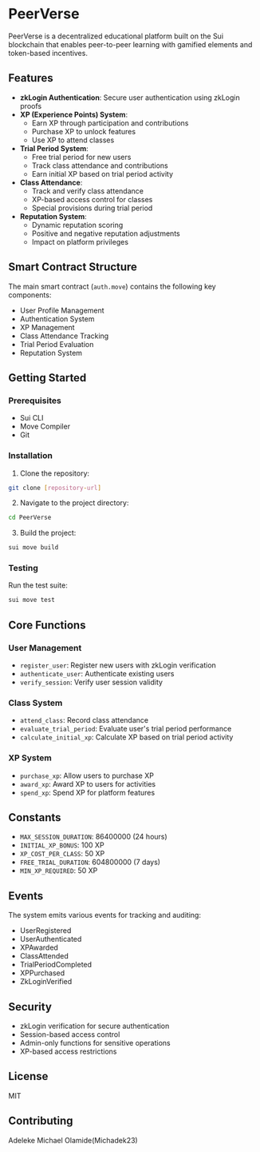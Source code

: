 # PeerVerse

PeerVerse is a decentralized educational platform built on the Sui blockchain that enables peer-to-peer learning with gamified elements and token-based incentives.

## Features

- **zkLogin Authentication**: Secure user authentication using zkLogin proofs
- **XP (Experience Points) System**: 
  - Earn XP through participation and contributions
  - Purchase XP to unlock features
  - Use XP to attend classes
- **Trial Period System**:
  - Free trial period for new users
  - Track class attendance and contributions
  - Earn initial XP based on trial period activity
- **Class Attendance**:
  - Track and verify class attendance
  - XP-based access control for classes
  - Special provisions during trial period
- **Reputation System**:
  - Dynamic reputation scoring
  - Positive and negative reputation adjustments
  - Impact on platform privileges

## Smart Contract Structure

The main smart contract (`auth.move`) contains the following key components:

- User Profile Management
- Authentication System
- XP Management
- Class Attendance Tracking
- Trial Period Evaluation
- Reputation System

## Getting Started

### Prerequisites

- Sui CLI
- Move Compiler
- Git

### Installation

1. Clone the repository:
```bash
git clone [repository-url]
```

2. Navigate to the project directory:
```bash
cd PeerVerse
```

3. Build the project:
```bash
sui move build
```

### Testing

Run the test suite:
```bash
sui move test
```

## Core Functions

### User Management
- `register_user`: Register new users with zkLogin verification
- `authenticate_user`: Authenticate existing users
- `verify_session`: Verify user session validity

### Class System
- `attend_class`: Record class attendance
- `evaluate_trial_period`: Evaluate user's trial period performance
- `calculate_initial_xp`: Calculate XP based on trial period activity

### XP System
- `purchase_xp`: Allow users to purchase XP
- `award_xp`: Award XP to users for activities
- `spend_xp`: Spend XP for platform features

## Constants

- `MAX_SESSION_DURATION`: 86400000 (24 hours)
- `INITIAL_XP_BONUS`: 100 XP
- `XP_COST_PER_CLASS`: 50 XP
- `FREE_TRIAL_DURATION`: 604800000 (7 days)
- `MIN_XP_REQUIRED`: 50 XP

## Events

The system emits various events for tracking and auditing:
- UserRegistered
- UserAuthenticated
- XPAwarded
- ClassAttended
- TrialPeriodCompleted
- XPPurchased
- ZkLoginVerified

## Security

- zkLogin verification for secure authentication
- Session-based access control
- Admin-only functions for sensitive operations
- XP-based access restrictions

## License

MIT

## Contributing

Adeleke Michael Olamide(Michadek23)
